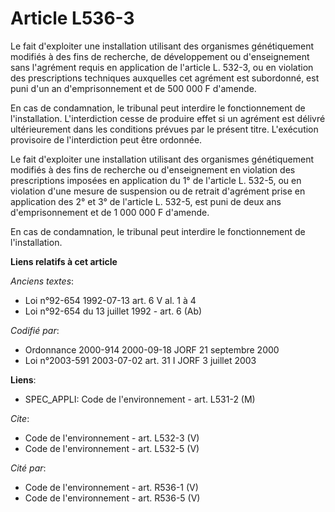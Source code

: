 # Article L536-3

Le fait d'exploiter une installation utilisant des organismes génétiquement modifiés à des fins de recherche, de
développement ou d'enseignement sans l'agrément requis en application de l'article L. 532-3, ou en violation des
prescriptions techniques auxquelles cet agrément est subordonné, est puni d'un an d'emprisonnement et de 500 000 F d'amende.

En cas de condamnation, le tribunal peut interdire le fonctionnement de l'installation. L'interdiction cesse de produire
effet si un agrément est délivré ultérieurement dans les conditions prévues par le présent titre. L'exécution provisoire de
l'interdiction peut être ordonnée.

Le fait d'exploiter une installation utilisant des organismes génétiquement modifiés à des fins de recherche ou
d'enseignement en violation des prescriptions imposées en application du 1° de l'article L. 532-5, ou en violation d'une
mesure de suspension ou de retrait d'agrément prise en application des 2° et 3° de l'article L. 532-5, est puni de deux ans
d'emprisonnement et de 1 000 000 F d'amende.

En cas de condamnation, le tribunal peut interdire le fonctionnement de l'installation.

**Liens relatifs à cet article**

_Anciens textes_:

  - Loi n°92-654 1992-07-13 art. 6 V al. 1 à 4
  - Loi n°92-654 du 13 juillet 1992 - art. 6 (Ab)

_Codifié par_:

  - Ordonnance 2000-914 2000-09-18 JORF 21 septembre 2000
  - Loi n°2003-591 2003-07-02 art. 31 I JORF 3 juillet 2003

**Liens**:

  - SPEC_APPLI: Code de l'environnement - art. L531-2 (M)

_Cite_:

  - Code de l'environnement - art. L532-3 (V)
  - Code de l'environnement - art. L532-5 (V)

_Cité par_:

  - Code de l'environnement - art. R536-1 (V)
  - Code de l'environnement - art. R536-5 (V)
